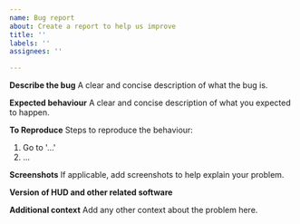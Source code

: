 ```yaml
---
name: Bug report
about: Create a report to help us improve
title: ''
labels: ''
assignees: ''

---
```


**Describe the bug**
A clear and concise description of what the bug is.

**Expected behaviour**
A clear and concise description of what you expected to happen.

**To Reproduce**
Steps to reproduce the behaviour:
1. Go to '...'
2. ...

**Screenshots**
If applicable, add screenshots to help explain your problem.

**Version of HUD and other related software**

**Additional context**
Add any other context about the problem here.

